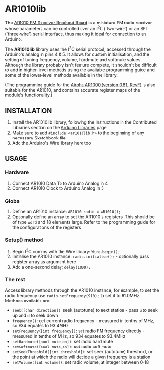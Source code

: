 AR1010lib
=========

The <a href="http://www.sparkfun.com/products/8972" title="AR1010 FM Receiver Breakout Board" target="_blank">AR1010 FM Receiver Breakout Board</a> is a miniature FM radio receiver whose parameters can be controlled over an I<sup>2</sup>C ('two-wire') or an SPI ('three-wire') serial interface, thus making it ideal for connection to an Arduino.

The **AR1010lib** library uses the I<sup>2</sup>C serial protocol, accessed through the Arduino's analog in pins 4 & 5. It allows for custom initialisation, and the setting of tuning frequency, volume, hardmute and softmute values. Although the library probably isn't feature complete, it shouldn't be difficult to add in higher-level methods using the available programming guide and some of the lower-level methods available in the library.

<div id="intro-end"></div>

(The programming guide for the <a href="http://rtr.ca/fmradio/ar1000F_progguide-0.81.pdf" title="Airoha AR1000 Guide, v0.81 Rev F" target="_blank">Airoha AR1000 (version 0.81, RevF)</a> is also suitable for the AR1010, and contains accurate register maps of the module's functionality.)



INSTALLATION
------------

1. Install the AR1010lib library, following the instructions in the Contributed Libraries section on the <a href="http://www.arduino.cc/en/Reference/Libraries" title="Arduino Libraries" target="_blank">Arduino Libraries</a> page
2. Make sure to add `#include <ar1010lib.h>` to the beginning of any necessary Sketchbook file
3. Add the Arduino's Wire library here too


USAGE
--------------

### Hardware

1. Connect AR1010 Data To to Arduino Analog in 4
2. Connect AR1010 Clock to Arduino Analog in 5 

### Global

1. Define an AR1010 instance: `AR1010 radio = AR1010();`
2. Optionally define an array to set the AR1010's registers. This should be of type `word` and 18 elements large. Refer to the programming guide for the configurations of the registers

### Setup() method

1. Begin I<sup>2</sup>C comms with the Wire library: `Wire.begin();`
2. Initialise the AR1010 instance: `radio.initialise();` - optionally pass register array as argument here
3. Add a one-second delay: `delay(1000);`

### The rest

Access library methods through the AR1010 instance; for example, to set the radio frequency use `radio.setFrequency(910);` to set it to 91.0MHz. Methods available are:

* `seek([char direction])`: seek (autotune) to next station - pass `u` to seek up and `d` to seek down
* `frequency()`: get current radio frequency - measured in tenths of MHz, so 934 equates to 93.4MHz
* `setFrequency([int frequency])`: set radio FM frequency directly - measured in tenths of MHz, so 934 equates to 93.4MHz
* `setHardmute([bool mute_on])`: set radio hard mute
* `setSoftmute([bool mute_on])`: set radio soft mute
* `setSeekThreshold([int threshold])`: set seek (autotune) threshold, or the point at which the radio will decide a given frequency is a station
* `setVolume([int volume])`: set radio volume, at integer between 0-18